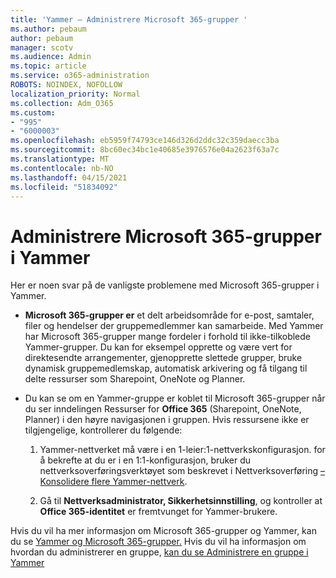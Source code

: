 ```yaml
---
title: 'Yammer – Administrere Microsoft 365-grupper '
ms.author: pebaum
author: pebaum
manager: scotv
ms.audience: Admin
ms.topic: article
ms.service: o365-administration
ROBOTS: NOINDEX, NOFOLLOW
localization_priority: Normal
ms.collection: Adm_O365
ms.custom:
- "995"
- "6000003"
ms.openlocfilehash: eb5959f74793ce146d326d2ddc32c359daecc3ba
ms.sourcegitcommit: 8bc60ec34bc1e40685e3976576e04a2623f63a7c
ms.translationtype: MT
ms.contentlocale: nb-NO
ms.lasthandoff: 04/15/2021
ms.locfileid: "51834092"
---
```

# <a name="manage-microsoft-365-groups-in-yammer"></a>Administrere Microsoft 365-grupper i Yammer

Her er noen svar på de vanligste problemene med Microsoft 365-grupper i Yammer.

* **Microsoft 365-grupper er** et delt arbeidsområde for e-post, samtaler, filer og hendelser der gruppemedlemmer kan samarbeide. Med Yammer har Microsoft 365-grupper mange fordeler i forhold til ikke-tilkoblede Yammer-grupper. Du kan for eksempel opprette og være vert for direktesendte arrangementer, gjenopprette slettede grupper, bruke dynamisk gruppemedlemskap, automatisk arkivering og få tilgang til delte ressurser som Sharepoint, OneNote og Planner.

* Du kan se om en Yammer-gruppe er koblet til Microsoft 365-grupper når du ser inndelingen Ressurser for **Office 365** (Sharepoint, OneNote, Planner) i den høyre navigasjonen i gruppen. Hvis ressursene ikke er tilgjengelige, kontrollerer du følgende:

  1. Yammer-nettverket må være i en 1-leier:1-nettverkskonfigurasjon. for å bekrefte at du er i en  1:1-konfigurasjon, bruker du nettverksoverføringsverktøyet som beskrevet i Nettverksoverføring [– Konsolidere flere Yammer-nettverk](https://docs.microsoft.com/yammer/configure-your-yammer-network/consolidate-multiple-yammer-networks).

  2. Gå til **Nettverksadministrator, Sikkerhetsinnstilling**, og kontroller at **Office 365-identitet** er fremtvunget for Yammer-brukere.

Hvis du vil ha mer informasjon om Microsoft 365-grupper og Yammer, kan du se [Yammer og Microsoft 365-grupper.](https://docs.microsoft.com/yammer/manage-yammer-groups/yammer-and-office-365-groups) Hvis du vil ha informasjon om hvordan du administrerer en gruppe, [kan du se Administrere en gruppe i Yammer](https://support.office.com/article/Manage-a-group-in-Yammer-6e05c6d6-5548-4c88-89cd-e6757a514ef2)
